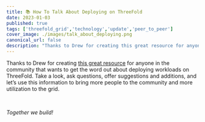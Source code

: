 ```yaml
---
title: 📚 How To Talk About Deploying on ThreeFold
date: 2023-01-03
published: true
tags: ['threefold_grid','technology','update','peer_to_peer']
cover_image: ./images/talk_about_deploying.png
canonical_url: false
description: "Thanks to Drew for creating this great resource for anyone in the community that wants to get the word out about deploying workloads on ThreeFold."
---
```


Thanks to Drew for creating [this great resource](https://forum.threefold.io/t/how-to-tell-people-about-deploying-workloads-on-the-threefold-grid/3662) for anyone in the community that wants to get the word out about deploying workloads on ThreeFold. Take a look, ask questions, offer suggestions and additions, and let’s use this information to bring more people to the community and more utilization to the grid. 

<br/>

_Together we build!_